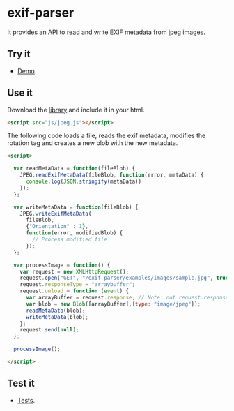 # exif-parser

It provides an API to read and write EXIF metadata from jpeg images.

## Try it

* [Demo](http://mozilla-b2g.github.io/exif-parser/examples).

## Use it

Download the [library](https://raw.github.com/dmarcos/exif-parser/master/jpeg.js) and include it in your html.

```html
<script src="js/jpeg.js"></script>
```

The following code loads a file, reads the exif metadata, modifies the rotation tag and creates a new blob with the new metadata.

```html
<script>

  var readMetaData = function(fileBlob) {
    JPEG.readExifMetaData(fileBlob, function(error, metaData) {
      console.log(JSON.stringify(metaData))
    });
  };

  var writeMetaData = function(fileBlob) {
    JPEG.writeExifMetaData(
      fileBlob,
      {"Orientation" : 1},
      function(error, modifiedBlob) {
        // Process modified file
      });
  };

  var processImage = function() {
    var request = new XMLHttpRequest();
    request.open("GET", "/exif-parser/examples/images/sample.jpg", true);
    request.responseType = "arraybuffer";
    request.onload = function (event) {
      var arrayBuffer = request.response; // Note: not request.responseText
      var blob = new Blob([arrayBuffer],{type: "image/jpeg"});
      readMetaData(blob);
      writeMetaData(blob);
    };
    request.send(null);
  };

  processImage();

</script>
```

## Test it

* [Tests](http://dmarcos.github.io/exif-parser/test/).

